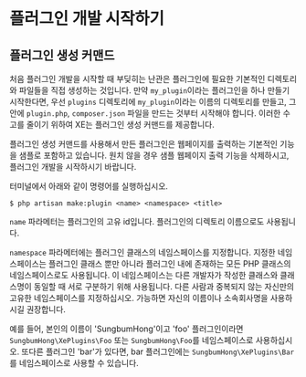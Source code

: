 # 플러그인 개발 시작하기

## 플러그인 생성 커맨드

처음 플러그인 개발을 시작할 때 부딪히는 난관은 플러그인에 필요한 기본적인 디렉토리와 파일들을 직접 생성하는 것입니다. 만약 `my_plugin`이라는 플러그인을 하나 만들기 시작한다면, 우선 `plugins` 디렉토리에 `my_plugin`이라는 이름의 디렉토리를 만들고, 그 안에 `plugin.php`, `composer.json` 파일을 만드는 것부터 시작해야 합니다. 이러한 수고를 줄이기 위하여 XE는 플러그인 생성 커맨드를 제공합니다. 

플러그인 생성 커맨드를 사용해서 만든 플러그인은 웹페이지를 출력하는 기본적인 기능을 샘플로 포함하고 있습니다. 원치 않을 경우 샘플 웹페이지 출력 기능을 삭제하시고, 플러그인 개발을 시작하시기 바랍니다.

터미널에서 아래와 같이 명령어를 실행하십시오. 

```
$ php artisan make:plugin <name> <namespace> <title>
```

`name` 파라메터는 플러그인의 고유 id입니다. 플러그인의 디렉토리 이름으로도 사용됩니다.

`namespace` 파라메터에는 플러그인 클래스의 네임스페이스를 지정합니다. 지정한 네임스페이스는 플러그인 클래스 뿐만 아니라 플러그인 내에 존재하는 모든 PHP 클래스의 네임스페이스로도 사용됩니다. 이 네임스페이스는 다른 개발자가 작성한 클래스와 클래스명이 동일할 때 서로 구분하기 위해 사용됩니다. 다른 사람과 중복되지 않는 자신만의 고유한 네임스페이스를 지정하십시오. 가능하면 자신의 이름이나 소속회사명을 사용하시길 권장합니다. 

예를 들어, 본인의 이름이 'SungbumHong'이고 'foo' 플러그인이라면 `SungbumHong\XePlugins\Foo` 또는 `SungbumHong\Foo`를 네임스페이스로 사용하십시오. 또다른 플러그인 'bar'가 있다면, bar 플러그인에는 `SungbumHong\XePlugins\Bar`를 네임스페이스로 사용할 수 있습니다.

